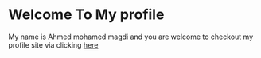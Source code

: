 Welcome To My profile 
======================
My name is Ahmed mohamed magdi and you are welcome to checkout my profile site via clicking <a href="http://ahmed93.github.io">here</a>